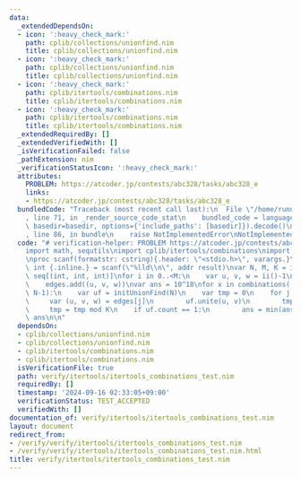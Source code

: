 ```yaml
---
data:
  _extendedDependsOn:
  - icon: ':heavy_check_mark:'
    path: cplib/collections/unionfind.nim
    title: cplib/collections/unionfind.nim
  - icon: ':heavy_check_mark:'
    path: cplib/collections/unionfind.nim
    title: cplib/collections/unionfind.nim
  - icon: ':heavy_check_mark:'
    path: cplib/itertools/combinations.nim
    title: cplib/itertools/combinations.nim
  - icon: ':heavy_check_mark:'
    path: cplib/itertools/combinations.nim
    title: cplib/itertools/combinations.nim
  _extendedRequiredBy: []
  _extendedVerifiedWith: []
  _isVerificationFailed: false
  _pathExtension: nim
  _verificationStatusIcon: ':heavy_check_mark:'
  attributes:
    PROBLEM: https://atcoder.jp/contests/abc328/tasks/abc328_e
    links:
    - https://atcoder.jp/contests/abc328/tasks/abc328_e
  bundledCode: "Traceback (most recent call last):\n  File \"/home/runner/.local/lib/python3.10/site-packages/onlinejudge_verify/documentation/build.py\"\
    , line 71, in _render_source_code_stat\n    bundled_code = language.bundle(stat.path,\
    \ basedir=basedir, options={'include_paths': [basedir]}).decode()\n  File \"/home/runner/.local/lib/python3.10/site-packages/onlinejudge_verify/languages/nim.py\"\
    , line 86, in bundle\n    raise NotImplementedError\nNotImplementedError\n"
  code: "# verification-helper: PROBLEM https://atcoder.jp/contests/abc328/tasks/abc328_e\n\
    import math, sequtils\nimport cplib/itertools/combinations\nimport cplib/collections/unionfind\n\
    \nproc scanf(formatstr: cstring){.header: \"<stdio.h>\", varargs.}\nproc ii():\
    \ int {.inline.} = scanf(\"%lld\\n\", addr result)\nvar N, M, K = ii()\nvar edges:\
    \ seq[(int, int, int)]\nfor i in 0..<M:\n    var u, v, w = ii()-1\n    w += 1\n\
    \    edges.add((u, v, w))\nvar ans = 10^18\nfor x in combinations((0..<M).toseq,\
    \ N-1):\n    var uf = initUnionFind(N)\n    var tmp = 0\n    for j in x:\n   \
    \     var (u, v, w) = edges[j]\n        uf.unite(u, v)\n        tmp += w\n   \
    \     tmp = tmp mod K\n    if uf.count == 1:\n        ans = min(ans, tmp)\necho\
    \ ans\n\n"
  dependsOn:
  - cplib/collections/unionfind.nim
  - cplib/collections/unionfind.nim
  - cplib/itertools/combinations.nim
  - cplib/itertools/combinations.nim
  isVerificationFile: true
  path: verify/itertools/itertools_combinations_test.nim
  requiredBy: []
  timestamp: '2024-09-16 02:33:05+09:00'
  verificationStatus: TEST_ACCEPTED
  verifiedWith: []
documentation_of: verify/itertools/itertools_combinations_test.nim
layout: document
redirect_from:
- /verify/verify/itertools/itertools_combinations_test.nim
- /verify/verify/itertools/itertools_combinations_test.nim.html
title: verify/itertools/itertools_combinations_test.nim
---
```

